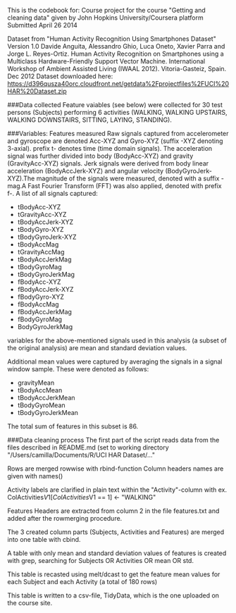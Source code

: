 This is the codebook for:
Course project for the course "Getting and cleaning data" given by John Hopkins University/Coursera platform Submitted April 26 2014

Dataset from "Human Activity Recognition Using Smartphones Dataset" Version 1.0 Davide Anguita, Alessandro Ghio, Luca Oneto, Xavier Parra and Jorge L. Reyes-Ortiz. Human Activity Recognition on Smartphones using a Multiclass Hardware-Friendly Support Vector Machine. International Workshop of Ambient Assisted Living (IWAAL 2012). Vitoria-Gasteiz, Spain. Dec 2012 Dataset downloaded here: https://d396qusza40orc.cloudfront.net/getdata%2Fprojectfiles%2FUCI%20HAR%20Dataset.zip

###Data collected
Feature vaiables (see below) were collected for 30 test persons (Subjects) performing 6 activities (WALKING, WALKING UPSTAIRS, WALKING DOWNSTAIRS, SITTING, LAYING, STANDING).

###Variables: Features measured
Raw signals captured from accelerometer and gyroscope are denoted Acc-XYZ and Gyro-XYZ (suffix -XYZ denoting 3-axial). prefix t- denotes time (time domain signals). The acceleration signal was further divided into body (BodyAcc-XYZ) and gravity (GravityAcc-XYZ) signals. Jerk signals were derived from body linear acceleration (BodyAccJerk-XYZ) and angular velocity (BodyGyroJerk-XYZ).The magnitude of the signals were measured, denoted with a suffix -mag.A Fast Fourier Transform (FFT) was also applied, denoted with prefix f-. A list of all signals captured:
* tBodyAcc-XYZ
* tGravityAcc-XYZ
* tBodyAccJerk-XYZ
* tBodyGyro-XYZ
* tBodyGyroJerk-XYZ
* tBodyAccMag
* tGravityAccMag
* tBodyAccJerkMag
* tBodyGyroMag
* tBodyGyroJerkMag
* fBodyAcc-XYZ
* fBodyAccJerk-XYZ
* fBodyGyro-XYZ
* fBodyAccMag
* fBodyAccJerkMag
* fBodyGyroMag
* BodyGyroJerkMag

variables for the above-mentioned signals used in this analysis (a subset of the original analysis) are mean and standard deviation values.

Additional mean values were captured by averaging the signals in a signal window sample. These were denoted as follows:
* gravityMean
* tBodyAccMean
* tBodyAccJerkMean
* tBodyGyroMean
* tBodyGyroJerkMean

The total sum of features in this subset is 86.

###Data cleaning process
The first part of the script reads data from the files described in README.md (set to working directory "/Users/camilla/Documents/R/UCI HAR Dataset/..."

Rows are merged rowwise with rbind-function
Column headers names are given with names()

Activity labels are clarified in plain text within the "Activity"-column with ex. ColActivities$V1[ColActivities$V1 == 1] <- "WALKING"

Features Headers are extracted from column 2 in the file features.txt and added after the rowmerging procedure.

The 3 created column parts (Subjects, Activities and Features) are merged into one table with cbind.

A table with only mean and standard deviation values of features is created with grep, searching for Subjects OR Activities OR mean OR std.

This table is recasted using melt/dcast to get the feature mean values for each Subject and each Activity (a total of 180 rows)

This table is written to a csv-file, TidyData, which is the one uploaded on the course site.
